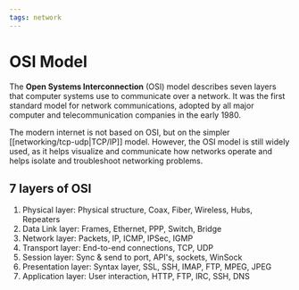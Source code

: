 ```yaml
---
tags: network
---
```


# OSI Model

The **Open Systems Interconnection** (OSI) model describes seven layers that computer systems use to communicate over a network. It was the first standard model for network communications, adopted by all major computer and telecommunication companies in the early 1980.

The modern internet is not based on OSI, but on the simpler [[networking/tcp-udp|TCP/IP]] model. However, the OSI model is still widely used, as it helps visualize and communicate how networks operate and helps isolate and troubleshoot networking problems.

## 7 layers of OSI

1. Physical layer: Physical structure, Coax, Fiber, Wireless, Hubs, Repeaters
2. Data Link layer: Frames, Ethernet, PPP, Switch, Bridge
3. Network layer: Packets, IP, ICMP, IPSec, IGMP
4. Transport layer: End-to-end connections, TCP, UDP
5. Session layer: Sync & send to port, API's, sockets, WinSock
6. Presentation layer: Syntax layer, SSL, SSH, IMAP, FTP, MPEG, JPEG
7. Application layer: User interaction, HTTP, FTP, IRC, SSH, DNS